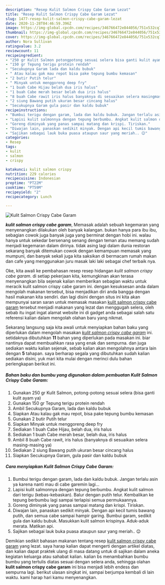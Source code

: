 ```yaml
---
description: "Resep Kulit Salmon Crispy Cabe Garam Lezat"
title: "Resep Kulit Salmon Crispy Cabe Garam Lezat"
slug: 1477-resep-kulit-salmon-crispy-cabe-garam-lezat
date: 2020-11-28T04:46:59.396Z
image: https://img-global.cpcdn.com/recipes/346766472e844056/751x532cq70/kulit-salmon-crispy-cabe-garam-foto-resep-utama.jpg
thumbnail: https://img-global.cpcdn.com/recipes/346766472e844056/751x532cq70/kulit-salmon-crispy-cabe-garam-foto-resep-utama.jpg
cover: https://img-global.cpcdn.com/recipes/346766472e844056/751x532cq70/kulit-salmon-crispy-cabe-garam-foto-resep-utama.jpg
author: Nora Sullivan
ratingvalue: 3.2
reviewcount: 11
recipeingredient:
- "250 gr Kulit Salmon potongpotong sesuai selera bisa ganti kulit ayam ya"
- "150 gr Tepung terigu protein rendah"
- "Secukupnya Garam lada dan kaldu bubuk"
- " Atau kalau gak mau repot bisa pake tepung bumbu kemasan"
- "2 butir Putih telur"
- " Minyak untuk menggoreng deep fry"
- "1 buah Cabe Hijau belah dua iris halus"
- "1 buah Cabe merah besar belah dua iris halus"
- "8 buah Cabe rawit iris halus banyaknya di sesuaikan selera masingmasing ya"
- "2 siung Bawang putih ukuran besar cincang halus"
- "Secukupnya Garam gula pasir dan kaldu bubuk"
recipeinstructions:
- "Bumbui terigu dengan garam, lada dan kaldu bubuk. Jangan terlalu asin ya karena nanti mau di cabe garemin lagi..."
- "Lapisi kulit salmonnya dengan tepung berbumbu. Angkat kulit salmon dari terigu (kebas-kebaskan). Balur dengan putih telur. Kembalikan ke tepung berbumbu lagi sampai terlapisi semua permukaannya."
- "Goreng diminyak yang panas sampai matang dan krispi. Tiriskan."
- "Diwajan lain, panaskan sedikit minyak. Dengan api kecil tumis bawang putih, dan semua cabe sampai hampir garing. Bumbui garam, sedikit gula dan kaldu bubuk. Masukkan kulit salmon krispinya. Aduk-aduk merata. Matikan api."
- "Sajikan sebagai lauk buka puasa ataupun saur yang meriah.. 😉"
categories:
- Resep
tags:
- kulit
- salmon
- crispy

katakunci: kulit salmon crispy 
nutrition: 229 calories
recipecuisine: Indonesian
preptime: "PT22M"
cooktime: "PT59M"
recipeyield: "2"
recipecategory: Lunch

---
```



![Kulit Salmon Crispy Cabe Garam](https://img-global.cpcdn.com/recipes/346766472e844056/751x532cq70/kulit-salmon-crispy-cabe-garam-foto-resep-utama.jpg)

<b><i>kulit salmon crispy cabe garam</i></b>, Memasak adalah sebuah kegemaran yang menyenangkan dilakukan oleh banyak kalangan. bukan hanya para ibu ibu, sebagian cowok juga banyak juga yang berminat dengan hobi ini. walau hanya untuk sekedar bersenang senang dengan teman atau memang sudah menjadi kegemaran dalam dirinya. tidak asing lagi dalam dunia restoran sekarang banyak ditemukan cowok dengan kemampuan memasak yang mumpuni, dan banyak sekali juga kita saksikan di bermacam rumah makan dan cafe yang menggunakan juru masak laki laki sebagai chef terbaik nya.



Oke, kita awali ke pembahasan resep resep hidangan <i>kulit salmon crispy cabe garam</i>. di setiap pekerjaan kita, kemungkinan akan terasa menyenangkan bila sejenak kalian memberikan sebagian waktu untuk meracik kulit salmon crispy cabe garam ini. dengan kesuksesan anda dalam mengolah makanan tersebut, bisa menjadikan diri anda bangga dengan hasil makanan kita sendiri. dan lagi disini dengan situs ini kita akan mempunyai saran saran untuk memasak masakan <u>kulit salmon crispy cabe garam</u> tersebut menjadi makanan yang lezat dan menggugah selera, oleh sebab itu ingat ingat alamat website ini di gadget anda sebagai salah satu referensi kalian dalam mengolah olahan baru yang nikmat.


Sekarang langsung saja kita awali untuk menyiapkan bahan baku yang diperlukan dalam mengolah masakan <u><i>kulit salmon crispy cabe garam</i></u> ini. setidaknya dibutuhkan <b>11</b> bahan yang diperlukan pada masakan ini. biar nantinya dapat membuahkan rasa yang enak dan sempurna. dan juga sediakan waktu kalian sejenak, sebab kalian akan mengolahnya antara lain dengan <b>5</b> tahapan. saya berharap segala yang dibutuhkan sudah kalian sediakan disini, yuk mari kita mulai dengan merinci dulu bahan perlengkapan berikut ini.

<!--inarticleads1-->

##### Bahan baku dan bumbu yang digunakan dalam pembuatan Kulit Salmon Crispy Cabe Garam:

1. Gunakan 250 gr Kulit Salmon, potong-potong sesuai selera (bisa ganti kulit ayam ya)
1. Gunakan 150 gr Tepung terigu protein rendah
1. Ambil Secukupnya Garam, lada dan kaldu bubuk
1. Siapkan  Atau kalau gak mau repot, bisa pake tepung bumbu kemasan
1. Gunakan 2 butir Putih telur
1. Siapkan  Minyak untuk menggoreng deep fry
1. Sediakan 1 buah Cabe Hijau, belah dua, iris halus
1. Sediakan 1 buah Cabe merah besar, belah dua, iris halus
1. Ambil 8 buah Cabe rawit, iris halus (banyaknya di sesuaikan selera masing-masing ya)
1. Sediakan 2 siung Bawang putih ukuran besar cincang halus
1. Siapkan Secukupnya Garam, gula pasir dan kaldu bubuk




<!--inarticleads2-->

##### Cara menyiapkan Kulit Salmon Crispy Cabe Garam:

1. Bumbui terigu dengan garam, lada dan kaldu bubuk. Jangan terlalu asin ya karena nanti mau di cabe garemin lagi...
1. Lapisi kulit salmonnya dengan tepung berbumbu. Angkat kulit salmon dari terigu (kebas-kebaskan). Balur dengan putih telur. Kembalikan ke tepung berbumbu lagi sampai terlapisi semua permukaannya.
1. Goreng diminyak yang panas sampai matang dan krispi. Tiriskan.
1. Diwajan lain, panaskan sedikit minyak. Dengan api kecil tumis bawang putih, dan semua cabe sampai hampir garing. Bumbui garam, sedikit gula dan kaldu bubuk. Masukkan kulit salmon krispinya. Aduk-aduk merata. Matikan api.
1. Sajikan sebagai lauk buka puasa ataupun saur yang meriah.. 😉




Demikian sedikit bahasan makanan tentang resep <u>kulit salmon crispy cabe garam</u> yang lezat. saya harap kalian dapat mengerti dengan artikel diatas, dan kalian dapat praktek ulang di masa datang untuk di sajikan dalam aneka kegiatan keluarga atau sahabat kalian. kalian bs menambahkan bumbu bumbu yang tertulis diatas sesuai dengan selera anda, sehingga olahan <b>kulit salmon crispy cabe garam</b> ini bisa menjadi lebih endess dan sempurna lagi. berikut ulasan singkat ini, sampai berjumpa kembali di lain waktu. kami harap hari kamu menyenangkan.
